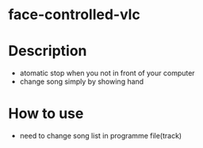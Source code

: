 # face-controlled-vlc
# Description
* atomatic stop when you not in front of your computer
* change song simply by showing hand
# How to use
* need to change song list in programme file(track)
